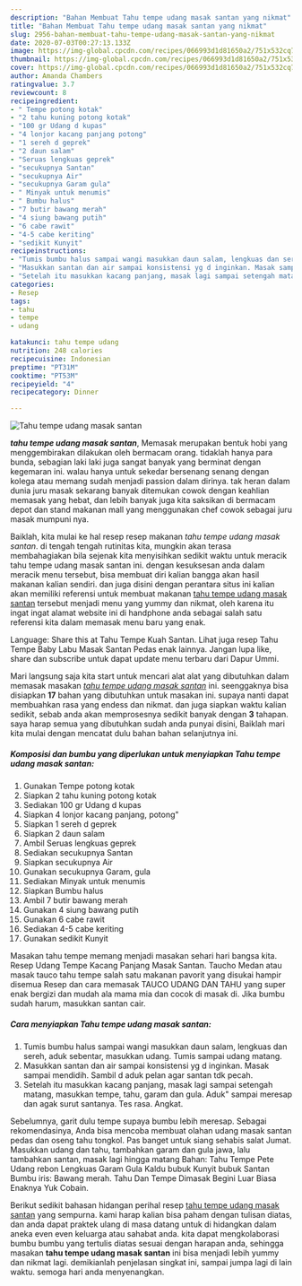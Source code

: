 ```yaml
---
description: "Bahan Membuat Tahu tempe udang masak santan yang nikmat"
title: "Bahan Membuat Tahu tempe udang masak santan yang nikmat"
slug: 2956-bahan-membuat-tahu-tempe-udang-masak-santan-yang-nikmat
date: 2020-07-03T00:27:13.133Z
image: https://img-global.cpcdn.com/recipes/066993d1d81650a2/751x532cq70/tahu-tempe-udang-masak-santan-foto-resep-utama.jpg
thumbnail: https://img-global.cpcdn.com/recipes/066993d1d81650a2/751x532cq70/tahu-tempe-udang-masak-santan-foto-resep-utama.jpg
cover: https://img-global.cpcdn.com/recipes/066993d1d81650a2/751x532cq70/tahu-tempe-udang-masak-santan-foto-resep-utama.jpg
author: Amanda Chambers
ratingvalue: 3.7
reviewcount: 8
recipeingredient:
- " Tempe potong kotak"
- "2 tahu kuning potong kotak"
- "100 gr Udang d kupas"
- "4 lonjor kacang panjang potong"
- "1 sereh d geprek"
- "2 daun salam"
- "Seruas lengkuas geprek"
- "secukupnya Santan"
- "secukupnya Air"
- "secukupnya Garam gula"
- " Minyak untuk menumis"
- " Bumbu halus"
- "7 butir bawang merah"
- "4 siung bawang putih"
- "6 cabe rawit"
- "4-5 cabe keriting"
- "sedikit Kunyit"
recipeinstructions:
- "Tumis bumbu halus sampai wangi masukkan daun salam, lengkuas dan sereh, aduk sebentar, masukkan udang. Tumis sampai udang matang."
- "Masukkan santan dan air sampai konsistensi yg d inginkan. Masak sampai mendidih. Sambil d aduk pelan agar santan tdk pecah."
- "Setelah itu masukkan kacang panjang, masak lagi sampai setengah matang, masukkan tempe, tahu, garam dan gula. Aduk&#34; sampai meresap dan agak surut santanya. Tes rasa. Angkat."
categories:
- Resep
tags:
- tahu
- tempe
- udang

katakunci: tahu tempe udang 
nutrition: 248 calories
recipecuisine: Indonesian
preptime: "PT31M"
cooktime: "PT53M"
recipeyield: "4"
recipecategory: Dinner

---
```



![Tahu tempe udang masak santan](https://img-global.cpcdn.com/recipes/066993d1d81650a2/751x532cq70/tahu-tempe-udang-masak-santan-foto-resep-utama.jpg)

<b><i>tahu tempe udang masak santan</i></b>, Memasak merupakan bentuk hobi yang menggembirakan dilakukan oleh bermacam orang. tidaklah hanya para bunda, sebagian laki laki juga sangat banyak yang berminat dengan kegemaran ini. walau hanya untuk sekedar bersenang senang dengan kolega atau memang sudah menjadi passion dalam dirinya. tak heran dalam dunia juru masak sekarang banyak ditemukan cowok dengan keahlian memasak yang hebat, dan lebih banyak juga kita saksikan di bermacam depot dan stand makanan mall yang menggunakan chef cowok sebagai juru masak mumpuni nya.

Baiklah, kita mulai ke hal resep resep makanan <i>tahu tempe udang masak santan</i>. di tengah tengah rutinitas kita, mungkin akan terasa membahagiakan bila sejenak kita menyisihkan sedikit waktu untuk meracik tahu tempe udang masak santan ini. dengan kesuksesan anda dalam meracik menu tersebut, bisa membuat diri kalian bangga akan hasil makanan kalian sendiri. dan juga disini dengan perantara situs ini kalian akan memiliki referensi untuk membuat makanan <u>tahu tempe udang masak santan</u> tersebut menjadi menu yang yummy dan nikmat, oleh karena itu ingat ingat alamat website ini di handphone anda sebagai salah satu referensi kita dalam memasak menu baru yang enak.

Language: Share this at Tahu Tempe Kuah Santan. Lihat juga resep Tahu Tempe Baby Labu Masak Santan Pedas enak lainnya. Jangan lupa like, share dan subscribe untuk dapat update menu terbaru dari Dapur Ummi.


Mari langsung saja kita start untuk mencari alat alat yang dibutuhkan dalam memasak masakan <u><i>tahu tempe udang masak santan</i></u> ini. seenggaknya bisa disiapkan <b>17</b> bahan yang dibutuhkan untuk masakan ini. supaya nanti dapat membuahkan rasa yang endess dan nikmat. dan juga siapkan waktu kalian sedikit, sebab anda akan memprosesnya sedikit banyak dengan <b>3</b> tahapan. saya harap semua yang dibutuhkan sudah anda punyai disini, Baiklah mari kita mulai dengan mencatat dulu bahan bahan selanjutnya ini.

<!--inarticleads1-->

##### Komposisi dan bumbu yang diperlukan untuk menyiapkan Tahu tempe udang masak santan:

1. Gunakan  Tempe potong kotak
1. Siapkan 2 tahu kuning potong kotak
1. Sediakan 100 gr Udang d kupas
1. Siapkan 4 lonjor kacang panjang, potong&#34;
1. Siapkan 1 sereh d geprek
1. Siapkan 2 daun salam
1. Ambil Seruas lengkuas geprek
1. Sediakan secukupnya Santan
1. Siapkan secukupnya Air
1. Gunakan secukupnya Garam, gula
1. Sediakan  Minyak untuk menumis
1. Siapkan  Bumbu halus
1. Ambil 7 butir bawang merah
1. Gunakan 4 siung bawang putih
1. Gunakan 6 cabe rawit
1. Sediakan 4-5 cabe keriting
1. Gunakan sedikit Kunyit


Masakan tahu tempe memang menjadi masakan sehari hari bangsa kita. Resep Udang Tempe Kacang Panjang Masak Santan. Taucho Medan atau masak tauco tahu tempe salah satu makanan pavorit yang disukai hampir disemua Resep dan cara memasak TAUCO UDANG DAN TAHU yang super enak bergizi dan mudah ala mama mia dan cocok di masak di. Jika bumbu sudah harum, masukkan santan cair. 

<!--inarticleads2-->

##### Cara menyiapkan Tahu tempe udang masak santan:

1. Tumis bumbu halus sampai wangi masukkan daun salam, lengkuas dan sereh, aduk sebentar, masukkan udang. Tumis sampai udang matang.
1. Masukkan santan dan air sampai konsistensi yg d inginkan. Masak sampai mendidih. Sambil d aduk pelan agar santan tdk pecah.
1. Setelah itu masukkan kacang panjang, masak lagi sampai setengah matang, masukkan tempe, tahu, garam dan gula. Aduk&#34; sampai meresap dan agak surut santanya. Tes rasa. Angkat.


Sebelumnya, garit dulu tempe supaya bumbu lebih meresap. Sebagai rekomendasinya, Anda bisa mencoba membuat olahan udang masak santan pedas dan oseng tahu tongkol. Pas banget untuk siang sehabis salat Jumat. Masukkan udang dan tahu, tambahkan garam dan gula jawa, lalu tambahkan santan, masak lagi hingga matang Bahan: Tahu Tempe Pete Udang rebon Lengkuas Garam Gula Kaldu bubuk Kunyit bubuk Santan Bumbu iris: Bawang merah. Tahu Dan Tempe Dimasak Begini Luar Biasa Enaknya Yuk Cobain. 

Berikut sedikit bahasan hidangan perihal resep <u>tahu tempe udang masak santan</u> yang sempurna. kami harap kalian bisa paham dengan tulisan diatas, dan anda dapat praktek ulang di masa datang untuk di hidangkan dalam aneka even even keluarga atau sahabat anda. kita dapat mengkolaborasi bumbu bumbu yang tertulis diatas sesuai dengan harapan anda, sehingga masakan <b>tahu tempe udang masak santan</b> ini bisa menjadi lebih yummy dan nikmat lagi. demikianlah penjelasan singkat ini, sampai jumpa lagi di lain waktu. semoga hari anda menyenangkan.
